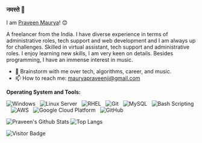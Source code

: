### नमस्ते 🙏
I am [Praveen Maurya](https://praveenmaurya.in)! 😊

<!--
**TheUltimate-Maurya/TheUltimate-Maurya** is a ✨ _special_ ✨ repository because its `README.md` (this file) appears on your GitHub profile.

Here are some ideas to get you started:

- 🔭 I’m currently working on ...
- 🌱 I’m currently learning ...
- 👯 I’m looking to collaborate on ...
- 🤔 I’m looking for help with ...
- 💬 Ask me about ...
- 📫 How to reach me: ...
- ⚡ Fun fact: ...
-->


A freelancer from the India. I have diverse experience in terms of administrative roles, tech support and web development and I am always up for challenges. Skilled in virtual assistant, tech support and administrative roles. I enjoy learning new skills, I am very keen on details. Besides programming, I have an immense interest in music.

- 💬 Brainstorm with me over tech, algorithms, career, and music.
- 📫 How to reach me: mauryapraveenji@gmail.com

<!--
- 📝 [Resume](https://drive.google.com/file/d/1xAWtKXAAs9af9zsfEcwPkx6YQ7z52F0o/view?usp=sharing)
-->
**Operating System and Tools:** 

![Windows](https://img.shields.io/badge/-Windows-black?logo=windows&style=social)&nbsp;&nbsp;
![Linux Server](https://img.shields.io/badge/-Linux-black?logo=linux&style=social)&nbsp;&nbsp;
![RHEL](https://img.shields.io/badge/-RHEL-black?logo=redhat&style=social)&nbsp;&nbsp;
![Git](https://img.shields.io/badge/-Git-black?logo=git&style=social)&nbsp;&nbsp;
![MySQL](https://img.shields.io/badge/-MySQL-black?logo=mysql&style=social)&nbsp;&nbsp;
![Bash Scripting](https://img.shields.io/badge/;%20-Bash%20Scripting-black?logo=scripting&style=social)&nbsp;&nbsp;
![AWS](https://img.shields.io/badge/-AWS-black?logo=amazon&style=social)&nbsp;&nbsp;
![Google Cloud Platform](https://img.shields.io/badge/-Google%20Cloud%20Platform-black?logo=Google&style=social)&nbsp;&nbsp;
![GitHub](https://img.shields.io/badge/-GitHub-black?logo=github&style=social)&nbsp;&nbsp;

<!--
**Languages:** 
![Dart](https://img.shields.io/badge/-Dart-black?logo=dart&style=social)&nbsp;&nbsp;
![Flutter](https://img.shields.io/badge/-Flutter%20Framework-black?logo=flutter&style=social)&nbsp;&nbsp;
![Wordpress](https://img.shields.io/badge/-Wrodpress-black?logo=wordpress&style=social)&nbsp;&nbsp;
![HTML5](https://img.shields.io/badge/-HTML5-black?logo=html5&style=social)&nbsp;&nbsp;
![CSS3](https://img.shields.io/badge/-CSS3-black?logo=css3&style=social)&nbsp;&nbsp;
![Bootstrap](https://img.shields.io/badge/-Bootstrap-black?logo=bootstrap&style=social)&nbsp;&nbsp;
-->


![Praveen's Github Stats](https://github-readme-stats.vercel.app/api?username=praveenmaurya09&count=public=true&show_icons=true&include_all_commits=true)
![Top Langs](https://github-readme-stats.vercel.app/api/top-langs/?username=praveenmaurya09&hide=TeX&layout=compact)

![Visitor Badge](https://visitor-badge.laobi.icu/badge?page_id=praveenmaurya09.praveenmaurya09)
